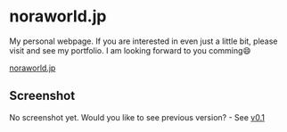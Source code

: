 # noraworld.jp
My personal webpage. If you are interested in even just a little bit, please visit and see my portfolio. I am looking forward to you comming:smile:

[noraworld.jp](https://noraworld.jp)

## Screenshot
No screenshot yet. Would you like to see previous version? - See [v0.1](https://github.com/noraworld/noraworld.jp/releases/tag/v0.1)
